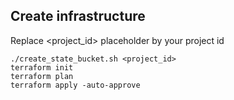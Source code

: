## Create infrastructure

Replace <project_id> placeholder by your project id
```
./create_state_bucket.sh <project_id>
terraform init
terraform plan
terraform apply -auto-approve
```